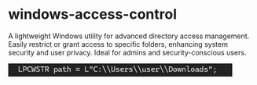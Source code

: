 # windows-access-control
A lightweight Windows utility for advanced directory access management. Easily restrict or grant access to specific folders, enhancing system security and user privacy. Ideal for admins and security-conscious users.

![Alt text](185325.png)
